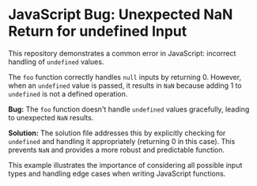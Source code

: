 # JavaScript Bug: Unexpected NaN Return for undefined Input

This repository demonstrates a common error in JavaScript: incorrect handling of `undefined` values.

The `foo` function correctly handles `null` inputs by returning 0. However, when an `undefined` value is passed, it results in `NaN` because adding 1 to `undefined` is not a defined operation.

**Bug:**
The `foo` function doesn't handle `undefined` values gracefully, leading to unexpected `NaN` results.

**Solution:**
The solution file addresses this by explicitly checking for `undefined` and handling it appropriately (returning 0 in this case).  This prevents `NaN` and provides a more robust and predictable function.

This example illustrates the importance of considering all possible input types and handling edge cases when writing JavaScript functions.